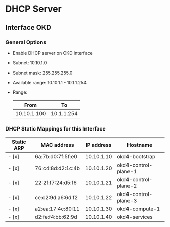 # DHCP Server

## Interface OKD

### General Options
- Enable DHCP server on OKD interface
- Subnet: 10.10.1.0
- Subnet mask: 255.255.255.0
- Available range: 10.10.1.1 - 10.1.1.254
- Range:

     |From|To|
     |-|-|
     |10.10.1.100|10.1.1.254|

### DHCP Static Mappings for this Interface

|Static ARP|MAC address|IP address|Hostname|
|-|-|-|-|
- [x] |6a:7b:d0:7f:5f:e0|10.10.1.10|okd4-bootstrap|
- [x] |76:c4:8d:d2:1c:4b|10.10.1.20|okd4-control-plane-1|
- [x] |22:2f:f7:24:d5:f6|10.10.1.21|okd4-control-plane-2|
- [x] |ce:c2:9d:a6:6d:f2|10.10.1.22|okd4-control-plane-3|
- [x] |a2:ea:17:4c:80:11|10.10.1.30|okd4-compute-1|
- [x] |d2:fe:f4:bb:62:9d|10.10.1.40|okd4-services|

